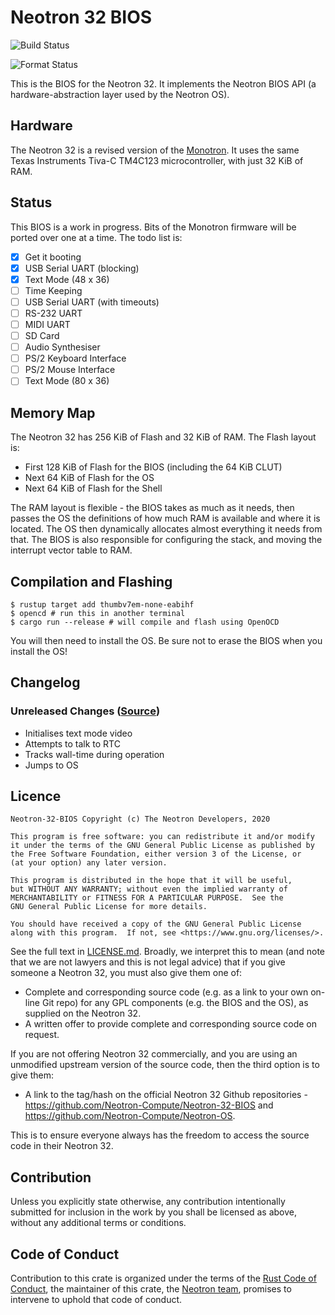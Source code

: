 # Neotron 32 BIOS

![Build Status](https://github.com/neotron-compute/Neotron-32-BIOS/workflows/Build/badge.svg "Github Action Build Status")

![Format Status](https://github.com/neotron-compute/Neotron-32-BIOS/workflows/Format/badge.svg "Github Action Format Check Status")

This is the BIOS for the Neotron 32. It implements the Neotron BIOS API (a
hardware-abstraction layer used by the Neotron OS).

## Hardware

The Neotron 32 is a revised version of the
[Monotron](https://github.com/thejpster/monotron). It uses the same Texas
Instruments Tiva-C TM4C123 microcontroller, with just 32 KiB of RAM.

## Status

This BIOS is a work in progress. Bits of the Monotron firmware will be ported
over one at a time. The todo list is:

* [x] Get it booting
* [x] USB Serial UART (blocking)
* [x] Text Mode (48 x 36)
* [ ] Time Keeping
* [ ] USB Serial UART (with timeouts)
* [ ] RS-232 UART
* [ ] MIDI UART
* [ ] SD Card
* [ ] Audio Synthesiser
* [ ] PS/2 Keyboard Interface
* [ ] PS/2 Mouse Interface
* [ ] Text Mode (80 x 36)

## Memory Map

The Neotron 32 has 256 KiB of Flash and 32 KiB of RAM. The Flash layout is:

* First 128 KiB of Flash for the BIOS (including the 64 KiB CLUT)
* Next 64 KiB of Flash for the OS
* Next 64 KiB of Flash for the Shell

The RAM layout is flexible - the BIOS takes as much as it needs, then passes
the OS the definitions of how much RAM is available and where it is located.
The OS then dynamically allocates almost everything it needs from that. The
BIOS is also responsible for configuring the stack, and moving the interrupt
vector table to RAM.

## Compilation and Flashing

```console
$ rustup target add thumbv7em-none-eabihf
$ opencd # run this in another terminal
$ cargo run --release # will compile and flash using OpenOCD
```

You will then need to install the OS. Be sure not to erase the BIOS when you
install the OS!

## Changelog

### Unreleased Changes ([Source](https://github.com/neotron-compute/Neotron-32-BIOS/tree/master))

* Initialises text mode video
* Attempts to talk to RTC
* Tracks wall-time during operation
* Jumps to OS

## Licence

    Neotron-32-BIOS Copyright (c) The Neotron Developers, 2020

    This program is free software: you can redistribute it and/or modify
    it under the terms of the GNU General Public License as published by
    the Free Software Foundation, either version 3 of the License, or
    (at your option) any later version.

    This program is distributed in the hope that it will be useful,
    but WITHOUT ANY WARRANTY; without even the implied warranty of
    MERCHANTABILITY or FITNESS FOR A PARTICULAR PURPOSE.  See the
    GNU General Public License for more details.

    You should have received a copy of the GNU General Public License
    along with this program.  If not, see <https://www.gnu.org/licenses/>.

See the full text in [LICENSE.md](./LICENSE.md). Broadly, we interpret this to
mean (and note that we are not lawyers and this is not legal advice) that if
you give someone a Neotron 32, you must also give them one of:

* Complete and corresponding source code (e.g. as a link to your own on-line
  Git repo) for any GPL components (e.g. the BIOS and the OS), as supplied on
  the Neotron 32.
* A written offer to provide complete and corresponding source code on
  request.

If you are not offering Neotron 32 commercially, and you are using an
unmodified upstream version of the source code, then the third option is to
give them:

* A link to the tag/hash on the official Neotron 32 Github repositories -
  https://github.com/Neotron-Compute/Neotron-32-BIOS and
  https://github.com/Neotron-Compute/Neotron-OS.

This is to ensure everyone always has the freedom to access the source code in
their Neotron 32.

## Contribution

Unless you explicitly state otherwise, any contribution intentionally
submitted for inclusion in the work by you shall be licensed as above, without
any additional terms or conditions.

## Code of Conduct

Contribution to this crate is organized under the terms of the [Rust Code of
Conduct][CoC], the maintainer of this crate, the [Neotron team][team], promises
to intervene to uphold that code of conduct.

[CoC]: CODE_OF_CONDUCT.md
[team]: https://github.com/Neotron-Compute/meta/blob/master/README.md#developers

